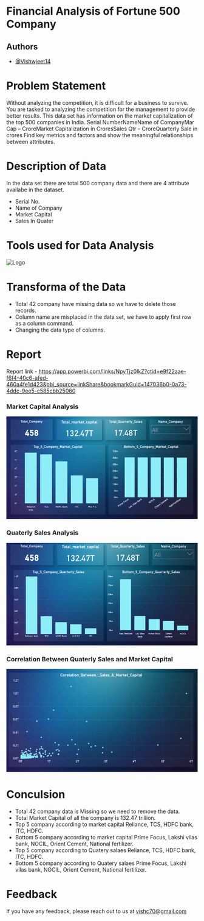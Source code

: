 
# Financial Analysis of Fortune 500 Company

## Authors

- [@Vishwjeet14](https://github.com/vishwjeet14)

# Problem Statement

Without analyzing the competition, it is difficult for a business to survive. You are tasked to analyzing the competition for the management to provide better results. This data set has information on the market capitalization of the top 500 companies in India. Serial NumberNameName of CompanyMar Cap – CroreMarket Capitalization in CroresSales Qtr – CroreQuarterly Sale in crores Find key metrics and factors and show the meaningful relationships between attributes.

# Description of Data

In the data set there are total 500 company data and there are 4 attribute availabe in the dataset.

* Serial No.
* Name of Company
* Market Capital
* Sales In Quater

# Tools used for Data Analysis

![Logo](https://www.pei.com/wp-content/uploads/2016/08/maxresdefaultreduced.jpg)

# Transforma of the Data

* Total 42 company have missing data so we have to delete those records.
* Column name are misplaced in the data set, we have to apply first row as a column command.
* Changing the data type of columns.

# Report 

Report link - https://app.powerbi.com/links/NpyTjz0IkZ?ctid=e9f22aae-f6f4-40c6-afed-460a4fe1d423&pbi_source=linkShare&bookmarkGuid=147036b0-0a73-4ddc-9ee5-c585cbb25060

### Market Capital Analysis
![alt text](https://github.com/vishwjeet14/Financial-Analysis-Fortune-500-Company/blob/main/Picture/1.png)

### Quaterly Sales Analysis
![alt text](https://github.com/vishwjeet14/Financial-Analysis-Fortune-500-Company/blob/main/Picture/2.png)

### Correlation Between Quaterly Sales and Market Capital
![alt text](https://github.com/vishwjeet14/Financial-Analysis-Fortune-500-Company/blob/main/Picture/3.png)

# Conculsion

* Total 42 company data is Missing so we need to remove the data.
* Total Market Capital of all the company is 132.47 trillion.
* Top 5 company according to market capital Reliance, TCS, HDFC bank, ITC, HDFC.
* Bottom 5 company according to market capital Prime Focus, Lakshi vilas bank, NOCIL, Orient Cement, National fertilizer.
* Top 5 company according to Quatery salaes Reliance, TCS, HDFC bank, ITC, HDFC.
*  Bottom 5 company according to Quatery salaes Prime Focus, Lakshi vilas bank, NOCIL, Orient Cement, National fertilizer.


# Feedback

If you have any feedback, please reach out to us at vishc70@gmail.com

